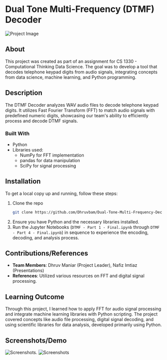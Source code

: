 
# Dual Tone Multi-Frequency (DTMF) Decoder

![Project Image](https://github.com/Dhruvbam/Dual-Tone-Multi-Frequency-Decoder/blob/main/Images/dtmf.jpg)

## About
This project was created as part of an assignment for CS 1330 - Computational Thinking Data Science. The goal was to develop a tool that decodes telephone keypad digits from audio signals, integrating concepts from data science, machine learning, and Python programming.

## Description
The DTMF Decoder analyzes WAV audio files to decode telephone keypad digits. It utilizes Fast Fourier Transform (FFT) to match audio signals with predefined numeric digits, showcasing our team's ability to efficiently process and decode DTMF signals.

### Built With
- Python
- Libraries used:
  - NumPy for FFT implementation
  - pandas for data manipulation
  - SciPy for signal processing

## Installation
To get a local copy up and running, follow these steps:
1. Clone the repo
   ```sh
   git clone https://github.com/Dhruvbam/Dual-Tone-Multi-Frequency-Decoder
   ```
2. Ensure you have Python and the necessary libraries installed.
3. Run the Jupyter Notebooks (`DTMF - Part 1 - Final.ipynb` through `DTMF - Part 4 - Final.ipynb`) in sequence to experience the encoding, decoding, and analysis process.

## Contributions/References
- **Team Members**: Dhruv Maniar (Project Leader), Nafiz Imtiaz (Presentations)
- **References**: Utilized various resources on FFT and digital signal processing.

## Learning Outcome
Through this project, I learned how to apply FFT for audio signal processing and integrate machine learning libraries with Python scripting. The project covered concepts like audio file processing, digital signal decoding, and using scientific libraries for data analysis, developed primarily using Python.

## Screenshots/Demo
![Screenshots](https://github.com/Dhruvbam/Dual-Tone-Multi-Frequency-Decoder/blob/main/Images/ss.png).
![Screenshots](https://github.com/Dhruvbam/Dual-Tone-Multi-Frequency-Decoder/blob/main/Images/ss2.png)
